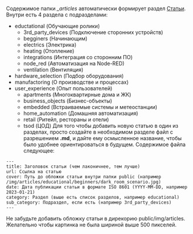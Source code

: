 Содержимое папки *_articles* автоматически формирует раздел [Статьи](https://wirenboard.com/ru/pages/articles/).
Внутри есть 4 раздела с подразделами:
- eductational (Обучающие ролики)
  - 3rd_party_devices (Подключение сторонних устройств)
  - begginers (Начинающим)
  - electrics (Электрика)
  - heating (Отопление)
  - integrations (Интеграция со сторонним ПО)
  - node_red (Автоматизация на Node-RED)
  - ventilation (Вентиляция)
- hardware_selection (Подбор оборудования)
- manufactoring (О производстве и процессах)
- user_experience (Опыт пользователей)
  - apartments (Многоквартирные дома и ЖК)
  - business_objects (Бизнес-объекты)
  - embedded (Встраиваемые системы и метеостанции)
  - home_automation (Домашняя автоматизация)
  - retail (Ритейл, рестораны и отели)
  - tsod (ЦОД)
Для того чтобы добавить новую статью в один из разделах, просто создайте в необходимом разделе файл с разрешением **.md**,
и дайте ему осмысленное название, чтобы было удобнее ориентироваться в будущем. Содержимое файла следующее:
```
---
title: Заголовок статьи (чем лаконичнее, тем лучше)
url: Ссылка на статью
cover: Путь до обложки статьи внутри папки public (например /img/articles/educational/beginners/dark_room_scenario.jpg)
date: Дата публикации статьи в формате ISO 8601 (YYYY-MM-DD, например 2023-01-21)
category: Раздел (выше есть список разделов, например educational)
sub_category: Подраздел, если есть (например 3rd_party_devices)
---
```

Не забудьте добавить обложку статьи в дирекорию public/img/articles. Желательно чтобы картинка не была шириной выше 500 пикселей.
